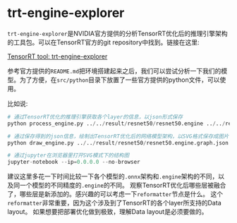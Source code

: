 trt-engine-explorer
===
``trt-engine-explorer``是NVIDIA官方提供的分析TensorRT优化后的推理引擎架构的工具包。可以在TensorRT官方的git repository中找到。链接在这里: 

[TensorRT tool: trt-engine-explorer](https://github.com/NVIDIA/TensorRT/tree/release/8.6/tools/experimental/trt-engine-explorer)

参考官方提供的``README.md``把环境搭建起来之后，我们可以尝试分析一下我们的模型。为了方便，在``src/python``目录下放置了一些官方提供的python文件，可以使用。

比如说:
```python
# 通过TensorRT优化的推理引擎获取各个layer的信息，以json形式保存
python process_engine.py ../../result/resnet50/resnet50.engine ../../result/resnet50/resnet50.engine --profile-engine

# 通过保存得到的json信息，绘制出TensorRT优化后的网络模型架构，以SVG格式保存成图片
python draw_engine.py ../../result/resnet50/resnet50.engine.graph.json

# 通过jupyter在浏览器里打开SVG模式下的结构图
jupyter-notebook --ip=0.0.0.0 --no-browser
```

建议这里多花一下时间比较一下各个模型的``.onnx``架构和``.engine``架构的不同，以及同一个模型的不同精度的``.engine``的不同。
观察TensorRT优化后哪些层被融合了，哪些层是新添加的。感兴趣的可以考虑一下``reformatter``节点是什么。
这个``reformatter``非常重要，因为这个涉及到了TensorRT的各个layer所支持的Data layout。
如果想要把部署优化做到极致，理解Data layout是必须要做的。